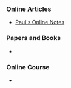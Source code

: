 
### Online Articles
* [Paul's Online Notes](http://tutorial.math.lamar.edu/)

### Papers and Books
* 

### Online Course
*